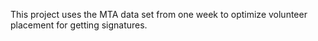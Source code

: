 This project uses the MTA data set from one week to optimize volunteer placement for getting signatures.
